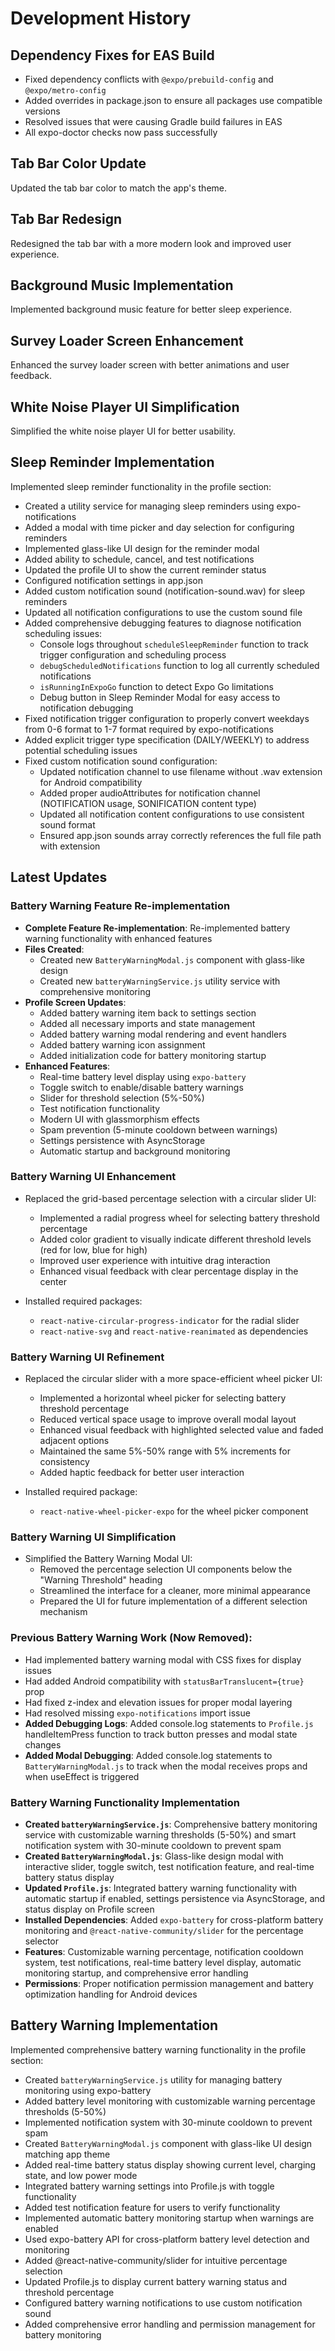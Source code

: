 # Development History

## Dependency Fixes for EAS Build
- Fixed dependency conflicts with `@expo/prebuild-config` and `@expo/metro-config`
- Added overrides in package.json to ensure all packages use compatible versions
- Resolved issues that were causing Gradle build failures in EAS
- All expo-doctor checks now pass successfully

## Tab Bar Color Update
Updated the tab bar color to match the app's theme.

## Tab Bar Redesign
Redesigned the tab bar with a more modern look and improved user experience.

## Background Music Implementation
Implemented background music feature for better sleep experience.

## Survey Loader Screen Enhancement
Enhanced the survey loader screen with better animations and user feedback.

## White Noise Player UI Simplification
Simplified the white noise player UI for better usability.

## Sleep Reminder Implementation
Implemented sleep reminder functionality in the profile section:
- Created a utility service for managing sleep reminders using expo-notifications
- Added a modal with time picker and day selection for configuring reminders
- Implemented glass-like UI design for the reminder modal
- Added ability to schedule, cancel, and test notifications
- Updated the profile UI to show the current reminder status
- Configured notification settings in app.json
- Added custom notification sound (notification-sound.wav) for sleep reminders
- Updated all notification configurations to use the custom sound file
- Added comprehensive debugging features to diagnose notification scheduling issues:
  - Console logs throughout `scheduleSleepReminder` function to track trigger configuration and scheduling process
  - `debugScheduledNotifications` function to log all currently scheduled notifications
  - `isRunningInExpoGo` function to detect Expo Go limitations
  - Debug button in Sleep Reminder Modal for easy access to notification debugging
- Fixed notification trigger configuration to properly convert weekdays from 0-6 format to 1-7 format required by expo-notifications
- Added explicit trigger type specification (DAILY/WEEKLY) to address potential scheduling issues
- Fixed custom notification sound configuration:
  - Updated notification channel to use filename without .wav extension for Android compatibility
  - Added proper audioAttributes for notification channel (NOTIFICATION usage, SONIFICATION content type)
  - Updated all notification content configurations to use consistent sound format
  - Ensured app.json sounds array correctly references the full file path with extension

## Latest Updates

### Battery Warning Feature Re-implementation
- **Complete Feature Re-implementation**: Re-implemented battery warning functionality with enhanced features
- **Files Created**: 
  - Created new `BatteryWarningModal.js` component with glass-like design
  - Created new `batteryWarningService.js` utility service with comprehensive monitoring
- **Profile Screen Updates**: 
  - Added battery warning item back to settings section
  - Added all necessary imports and state management
  - Added battery warning modal rendering and event handlers
  - Added battery warning icon assignment
  - Added initialization code for battery monitoring startup
- **Enhanced Features**: 
  - Real-time battery level display using `expo-battery`
  - Toggle switch to enable/disable battery warnings
  - Slider for threshold selection (5%-50%)
  - Test notification functionality
  - Modern UI with glassmorphism effects
  - Spam prevention (5-minute cooldown between warnings)
  - Settings persistence with AsyncStorage
  - Automatic startup and background monitoring

### Battery Warning UI Enhancement
- Replaced the grid-based percentage selection with a circular slider UI:
  - Implemented a radial progress wheel for selecting battery threshold percentage
  - Added color gradient to visually indicate different threshold levels (red for low, blue for high)
  - Improved user experience with intuitive drag interaction
  - Enhanced visual feedback with clear percentage display in the center

- Installed required packages:
  - `react-native-circular-progress-indicator` for the radial slider
  - `react-native-svg` and `react-native-reanimated` as dependencies

### Battery Warning UI Refinement
- Replaced the circular slider with a more space-efficient wheel picker UI:
  - Implemented a horizontal wheel picker for selecting battery threshold percentage
  - Reduced vertical space usage to improve overall modal layout
  - Enhanced visual feedback with highlighted selected value and faded adjacent options
  - Maintained the same 5%-50% range with 5% increments for consistency
  - Added haptic feedback for better user interaction

- Installed required package:
  - `react-native-wheel-picker-expo` for the wheel picker component

### Battery Warning UI Simplification
- Simplified the Battery Warning Modal UI:
  - Removed the percentage selection UI components below the "Warning Threshold" heading
  - Streamlined the interface for a cleaner, more minimal appearance
  - Prepared the UI for future implementation of a different selection mechanism

### Previous Battery Warning Work (Now Removed):
- Had implemented battery warning modal with CSS fixes for display issues
- Had added Android compatibility with `statusBarTranslucent={true}` prop
- Had fixed z-index and elevation issues for proper modal layering
- Had resolved missing `expo-notifications` import issue
- **Added Debugging Logs**: Added console.log statements to `Profile.js` handleItemPress function to track button presses and modal state changes
- **Added Modal Debugging**: Added console.log statements to `BatteryWarningModal.js` to track when the modal receives props and when useEffect is triggered

### Battery Warning Functionality Implementation
- **Created `batteryWarningService.js`**: Comprehensive battery monitoring service with customizable warning thresholds (5-50%) and smart notification system with 30-minute cooldown to prevent spam
- **Created `BatteryWarningModal.js`**: Glass-like design modal with interactive slider, toggle switch, test notification feature, and real-time battery status display
- **Updated `Profile.js`**: Integrated battery warning functionality with automatic startup if enabled, settings persistence via AsyncStorage, and status display on Profile screen
- **Installed Dependencies**: Added `expo-battery` for cross-platform battery monitoring and `@react-native-community/slider` for the percentage selector
- **Features**: Customizable warning percentage, notification cooldown system, test notifications, real-time battery level display, automatic monitoring startup, and comprehensive error handling
- **Permissions**: Proper notification permission management and battery optimization handling for Android devices

## Battery Warning Implementation
Implemented comprehensive battery warning functionality in the profile section:
- Created `batteryWarningService.js` utility for managing battery monitoring using expo-battery
- Added battery level monitoring with customizable warning percentage thresholds (5-50%)
- Implemented notification system with 30-minute cooldown to prevent spam
- Created `BatteryWarningModal.js` component with glass-like UI design matching app theme
- Added real-time battery status display showing current level, charging state, and low power mode
- Integrated battery warning settings into Profile.js with toggle functionality
- Added test notification feature for users to verify functionality
- Implemented automatic battery monitoring startup when warnings are enabled
- Used expo-battery API for cross-platform battery level detection and monitoring
- Added @react-native-community/slider for intuitive percentage selection
- Updated Profile.js to display current battery warning status and threshold percentage
- Configured battery warning notifications to use custom notification sound
- Added comprehensive error handling and permission management for battery monitoring